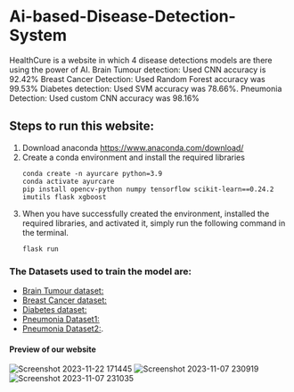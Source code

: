 # Ai-based-Disease-Detection-System
HealthCure is a website in which 4 disease detections models are there using the power of AI. Brain Tumour detection: Used CNN accuracy is 92.42% Breast Cancer Detection: Used Random Forest accuracy was 99.53% Diabetes detection: Used SVM accuracy was 78.66%. Pneumonia Detection: Used custom CNN accuracy was 98.16%
## Steps to run this website:
1. Download anaconda https://www.anaconda.com/download/
2. Create a conda environment and install the required libraries
   ```
   conda create -n ayurcare python=3.9
   conda activate ayurcare 
   pip install opencv-python numpy tensorflow scikit-learn==0.24.2 imutils flask xgboost
   ```
4. When you have successfully created the environment, installed the required libraries, and activated it, simply run the following command in the terminal.
   ```
   flask run
   ```
### The Datasets used to train the model are:
- [Brain Tumour dataset:](https://www.kaggle.com/navoneel/brain-mri-images-for-brain-tumor-detection)
- [Breast Cancer dataset:](https://web.inf.ufpr.br/vri/databases/breast-cancer-histopathological-database-breakhis/)
- [Diabetes dataset:](https://www.kaggle.com/datasets/saurabh00007/diabetescsv)
- [Pneumonia Dataset1:](https://www.kaggle.com/paultimothymooney/chest-xray-pneumonia)
- [Pneumonia Dataset2:](https://www.kaggle.com/paulti/chest-xray-images).

####   Preview of our website
![Screenshot 2023-11-22 171445](https://github.com/CodewithAbhi7/Ai-based-Disease-Detection-System/assets/112254825/2e0c4f7e-f194-4592-a815-57b9aa07c691)
![Screenshot 2023-11-07 230919](https://github.com/CodewithAbhi7/Ai-based-Disease-Detection-System/assets/112254825/f431f846-bf58-48b1-9192-af7ac6a62059)
![Screenshot 2023-11-07 231035](https://github.com/CodewithAbhi7/Ai-based-Disease-Detection-System/assets/112254825/80da85e7-4861-4d79-adf9-23e5312030fb)

